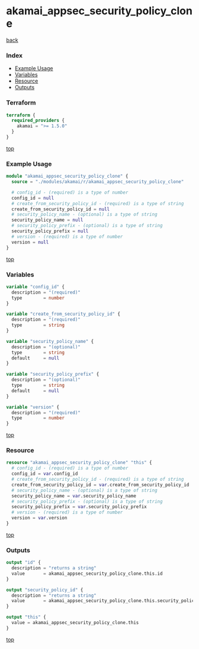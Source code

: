 # akamai_appsec_security_policy_clone

[back](../akamai.md)

### Index

- [Example Usage](#example-usage)
- [Variables](#variables)
- [Resource](#resource)
- [Outputs](#outputs)

### Terraform

```terraform
terraform {
  required_providers {
    akamai = ">= 1.5.0"
  }
}
```

[top](#index)

### Example Usage

```terraform
module "akamai_appsec_security_policy_clone" {
  source = "./modules/akamai/r/akamai_appsec_security_policy_clone"

  # config_id - (required) is a type of number
  config_id = null
  # create_from_security_policy_id - (required) is a type of string
  create_from_security_policy_id = null
  # security_policy_name - (optional) is a type of string
  security_policy_name = null
  # security_policy_prefix - (optional) is a type of string
  security_policy_prefix = null
  # version - (required) is a type of number
  version = null
}
```

[top](#index)

### Variables

```terraform
variable "config_id" {
  description = "(required)"
  type        = number
}

variable "create_from_security_policy_id" {
  description = "(required)"
  type        = string
}

variable "security_policy_name" {
  description = "(optional)"
  type        = string
  default     = null
}

variable "security_policy_prefix" {
  description = "(optional)"
  type        = string
  default     = null
}

variable "version" {
  description = "(required)"
  type        = number
}
```

[top](#index)

### Resource

```terraform
resource "akamai_appsec_security_policy_clone" "this" {
  # config_id - (required) is a type of number
  config_id = var.config_id
  # create_from_security_policy_id - (required) is a type of string
  create_from_security_policy_id = var.create_from_security_policy_id
  # security_policy_name - (optional) is a type of string
  security_policy_name = var.security_policy_name
  # security_policy_prefix - (optional) is a type of string
  security_policy_prefix = var.security_policy_prefix
  # version - (required) is a type of number
  version = var.version
}
```

[top](#index)

### Outputs

```terraform
output "id" {
  description = "returns a string"
  value       = akamai_appsec_security_policy_clone.this.id
}

output "security_policy_id" {
  description = "returns a string"
  value       = akamai_appsec_security_policy_clone.this.security_policy_id
}

output "this" {
  value = akamai_appsec_security_policy_clone.this
}
```

[top](#index)
